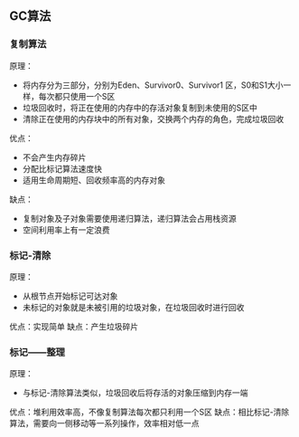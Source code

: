 ## GC算法

### 复制算法
原理：

- 将内存分为三部分，分别为Eden、Survivor0、Survivor1 区，S0和S1大小一样，每次都只使用一个S区
- 垃圾回收时，将正在使用的内存中的存活对象复制到未使用的S区中
- 清除正在使用的内存块中的所有对象，交换两个内存的角色，完成垃圾回收

优点：

- 不会产生内存碎片
- 分配比标记算法速度快
- 适用生命周期短、回收频率高的内存对象

缺点：

- 复制对象及子对象需要使用递归算法，递归算法会占用栈资源
- 空间利用率上有一定浪费
### 标记-清除
原理：

- 从根节点开始标记可达对象
- 未标记的对象就是未被引用的垃圾对象，在垃圾回收时进行回收

优点：实现简单
缺点：产生垃圾碎片
### 标记——整理
原理：

- 与标记-清除算法类似，垃圾回收后将存活的对象压缩到内存一端


优点：堆利用效率高，不像复制算法每次都只利用一个S区
缺点：相比标记-清除算法，需要向一侧移动等一系列操作，效率相对低一点
